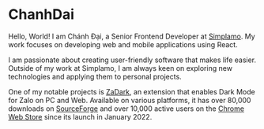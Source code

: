 # ChanhDai

Hello, World! I am Chánh Đại, a Senior Frontend Developer at [Simplamo](https://simplamo.com/?ref=IN-926722). My work focuses on developing web and mobile applications using React.

I am passionate about creating user-friendly software that makes life easier. Outside of my work at Simplamo, I am always keen on exploring new technologies and applying them to personal projects.

One of my notable projects is [ZaDark](https://zadark.com/?utm_source=github&utm_medium=readme), an extension that enables Dark Mode for Zalo on PC and Web. Available on various platforms, it has over 80,000 downloads on [SourceForge](https://sourceforge.net/projects/zadark) and over 10,000 active users on the [Chrome Web Store](https://chromewebstore.google.com/detail/llfhpkkeljlgnjgkholeppfnepmjppob) since its launch in January 2022.

<!-- ## Stats

<span>
  <picture>
    <source
      srcset="https://ncdai-github-readme-stats.vercel.app/api?username=ncdai&theme=github_dark"
      media="(prefers-color-scheme: dark)"
    />
    <source
      srcset="https://ncdai-github-readme-stats.vercel.app/api?username=ncdai"
      media="(prefers-color-scheme: light), (prefers-color-scheme: no-preference)"
    />
    <img src="https://ncdai-github-readme-stats.vercel.app/api?username=ncdai" height=200 align="center" />
  </picture>
</span>

<span>
  <picture>
    <source
      srcset="https://ncdai-github-readme-stats.vercel.app/api/top-langs/?username=ncdai&langs_count=8&layout=compact&theme=github_dark"
      media="(prefers-color-scheme: dark)"
    />
    <source
      srcset="https://ncdai-github-readme-stats.vercel.app/api/top-langs/?username=ncdai&langs_count=8&layout=compact"
      media="(prefers-color-scheme: light), (prefers-color-scheme: no-preference)"
    />
    <img src="https://ncdai-github-readme-stats.vercel.app/api/top-langs/?username=ncdai&langs_count=8&layout=compact" height=200 align="center" />
  </picture>
</span> -->

<!-- <img height=200 align="center" src="https://ncdai-github-readme-stats.vercel.app/api?username=ncdai&theme=github_dark" /> -->
<!-- <img height=200 align="center" src="https://ncdai-github-readme-stats.vercel.app/api/top-langs/?username=ncdai&langs_count=8&layout=compact&theme=github_dark" /> -->
